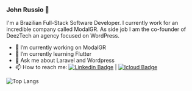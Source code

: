 ### John Russio 🚀

I'm a Brazilian Full-Stack Software Developer. I currently work for an incredible company called ModalGR. As side job I am the co-founder of DeezTech an agency focused on WordPress.

- 🔭 I’m currently working on ModalGR
- 🌱 I’m currently learning Flutter
- 💬 Ask me about Laravel and Wordpress
- 📫 How to reach me: [![Linkedin Badge](https://img.shields.io/badge/-John%20Russio-blue?style=flat-square&logo=Linkedin&logoColor=white&link=https://www.linkedin.com/in/johnrenatodev/)](https://www.linkedin.com/in/johnrenatodev/) 
| 
[![Icloud Badge](https://img.shields.io/badge/-joao.russio@deeztech.com.br-3395ec?style=flat-square&logo=Icloud&logoColor=white&link=mailto:joao.russio@deeztech.com.br)](mailto:joao.russio@deeztech.com.br)

![Top Langs](https://github-readme-stats.vercel.app/api/top-langs/?username=JohnRenatoDev&theme=prussian&layout=default)
